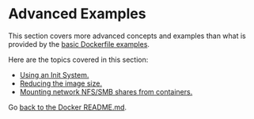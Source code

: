 # Advanced Examples #

This section covers more advanced concepts and examples than what is provided by the 
[basic Dockerfile examples](../BasicDockerfiles/README.md).


Here are the topics covered in this section:

* [Using an Init System.](InitSystem.md)
* [Reducing the image size.](ImageSize.md)
* [Mounting network NFS/SMB shares from containers.](NfsSmb.md)


Go [back to the Docker README.md](../README.md).
